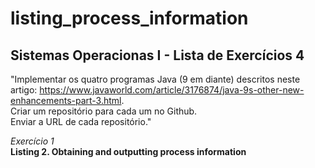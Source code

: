 # listing_process_information

## Sistemas Operacionas I - Lista de Exercícios 4

"Implementar os quatro programas Java (9 em diante) descritos neste artigo: https://www.javaworld.com/article/3176874/java-9s-other-new-enhancements-part-3.html.
<br/>Criar um repositório para cada um no Github. 
<br/>Enviar a URL de cada repositório."

<em>Exercício 1</em>
<br/>**Listing 2. Obtaining and outputting process information**
